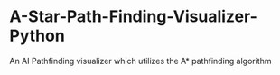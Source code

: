 # A-Star-Path-Finding-Visualizer-Python
An AI Pathfinding visualizer which utilizes the A* pathfinding algorithm
